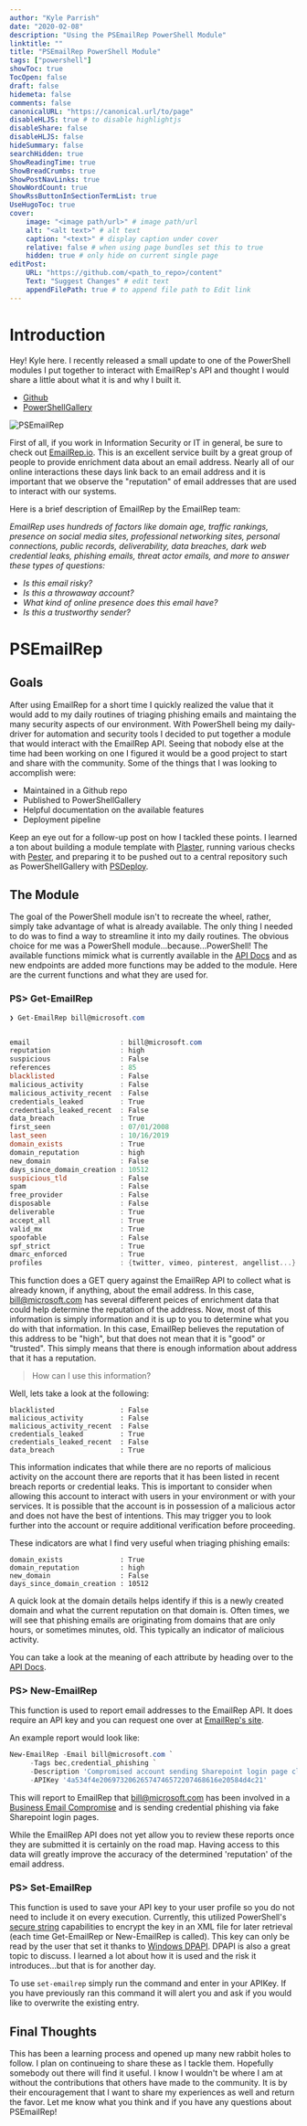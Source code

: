 ```yaml
---
author: "Kyle Parrish"
date: "2020-02-08"
description: "Using the PSEmailRep PowerShell Module"
linktitle: ""
title: "PSEmailRep PowerShell Module"
tags: ["powershell"]
showToc: true
TocOpen: false
draft: false
hidemeta: false
comments: false
canonicalURL: "https://canonical.url/to/page"
disableHLJS: true # to disable highlightjs
disableShare: false
disableHLJS: false
hideSummary: false
searchHidden: true
ShowReadingTime: true
ShowBreadCrumbs: true
ShowPostNavLinks: true
ShowWordCount: true
ShowRssButtonInSectionTermList: true
UseHugoToc: true
cover:
    image: "<image path/url>" # image path/url
    alt: "<alt text>" # alt text
    caption: "<text>" # display caption under cover
    relative: false # when using page bundles set this to true
    hidden: true # only hide on current single page
editPost:
    URL: "https://github.com/<path_to_repo>/content"
    Text: "Suggest Changes" # edit text
    appendFilePath: true # to append file path to Edit link
---
```


# Introduction

Hey! Kyle here. I recently released a small update to one of the PowerShell modules I put together to interact with EmailRep's API and thought I would share a little about what it is and why I built it.

* [Github](https://github.com/arnydo/psemailrep)
* [PowerShellGallery](https://www.powershellgallery.com/packages/psemailrep)

![PSEmailRep](https://github.com/arnydo/PSEmailRep/raw/master/Media/screenshot.png)

First of all, if you work in Information Security or IT in general, be sure to check out [EmailRep.io](https://emailrep.io). This is an excellent service built by a great group of people to provide enrichment data about an email address. Nearly all of our online interactions these days link back to an email address and it is important that we observe the "reputation" of email addresses that are used to interact with our systems. 

Here is a brief description of EmailRep by the EmailRep team:

*EmailRep uses hundreds of factors like domain age, traffic rankings, presence on social media sites, professional networking sites, personal connections, public records, deliverability, data breaches, dark web credential leaks, phishing emails, threat actor emails, and more to answer these types of questions:*
- *Is this email risky?*
- *Is this a throwaway account?*
- *What kind of online presence does this email have?*
- *Is this a trustworthy sender?*

# PSEmailRep

## Goals

After using EmailRep for a short time I quickly realized the value that it would add to my daily routines of triaging phishing emails and maintaing the many security aspects of our environment. With PowerShell being my daily-driver for automation and security tools I decided to put together a module that would interact with the EmailRep API. Seeing that nobody else at the time had been working on one I figured it would be a good project to start and share with the community. Some of the things that I was looking to accomplish were:

 * Maintained in a Github repo
 * Published to PowerShellGallery
 * Helpful documentation on the available features
 * Deployment pipeline 

 Keep an eye out for a follow-up post on how I tackled these points. I learned a ton about building a module template with [Plaster](https://github.com/PowerShell/Plaster), running various checks with [Pester](https://github.com/pester/Pester), and preparing it to be pushed out to a central repository such as PowerShellGallery with [PSDeploy](https://github.com/RamblingCookieMonster/PSDeploy).

 ## The Module

 The goal of the PowerShell module isn't to recreate the wheel, rather, simply take advantage of what is already available. The only thing I needed to do was to find a way to streamline it into my daily routines. The obvious choice for me was a PowerShell module...because...PowerShell! The available functions mimick what is currently available in the [API Docs](https://docs.emailrep.io/) and as new endpoints are added more functions may be added to the module. Here are the current functions and what they are used for.

 ### PS> Get-EmailRep

```powershell
❯ Get-EmailRep bill@microsoft.com


email                      : bill@microsoft.com
reputation                 : high
suspicious                 : False
references                 : 85
blacklisted                : False
malicious_activity         : False
malicious_activity_recent  : False
credentials_leaked         : True
credentials_leaked_recent  : False
data_breach                : True
first_seen                 : 07/01/2008
last_seen                  : 10/16/2019
domain_exists              : True
domain_reputation          : high
new_domain                 : False
days_since_domain_creation : 10512
suspicious_tld             : False
spam                       : False
free_provider              : False
disposable                 : False
deliverable                : True
accept_all                 : True
valid_mx                   : True
spoofable                  : False
spf_strict                 : True
dmarc_enforced             : True
profiles                   : {twitter, vimeo, pinterest, angellist...}
```

This function does a GET query against the EmailRep API to collect what is already known, if anything, about the email address. In this case, bill@microsoft.com has several different peices of enrichment data that could help determine the reputation of the address. Now, most of this information is simply information and it is up to you to determine what you do with that information. In this case, EmailRep believes the reputation of this address to be "high", but that does not mean that it is "good" or "trusted". This simply means that there is enough information about address that it has a reputation.

 > How can I use this information?

Well, lets take a look at the following: 
```
blacklisted                : False
malicious_activity         : False
malicious_activity_recent  : False
credentials_leaked         : True
credentials_leaked_recent  : False
data_breach                : True
```
This information indicates that while there are no reports of malicious activity on the account there are reports that it has been listed in recent breach reports or credential leaks. This is important to consider when allowing this account to interact with users in your environment or with your services. It is possible that the account is in possession of a malicious actor and does not have the best of intentions. This may trigger you to look further into the account or require additional verification before proceeding.

These indicators are what I find very useful when triaging phishing emails:
```
domain_exists              : True
domain_reputation          : high
new_domain                 : False
days_since_domain_creation : 10512
```
A quick look at the domain details helps identify if this is a newly created domain and what the current reputation on that domain is. Often times, we will see that phishing emails are originating from domains that are only hours, or sometimes minutes, old. This typically an indicator of malicious activity.

You can take a look at the meaning of each attribute by heading over to the [API Docs](https://docs.emailrep.io/technical-reference/reference/email/getemail).

### PS> New-EmailRep

This function is used to report email addresses to the EmailRep API. It does require an API key and you can request one over at [EmailRep's site](https://emailrep.io/key). 

An example report would look like:

```powershell
New-EmailRep -Email bill@microsoft.com `
     -Tags bec,credential_phishing `
     -Description 'Compromised account sending Sharepoint login page clone' `
     -APIKey '4a534f4e20697320626574746572207468616e20584d4c21'
```
This will report to EmailRep that bill@microsoft.com has been involved in a [Business Email Compromise](https://www.trendmicro.com/vinfo/us/security/definition/business-email-compromise-(bec)) and is sending credential phishing via fake Sharepoint login pages. 

While the EmailRep API does not yet allow you to review these reports once they are submitted it is certainly on the road map. Having access to this data will greatly improve the accuracy of the determined 'reputation' of the email address.

### PS> Set-EmailRep

This function is used to save your API key to your user profile so you do not need to include it on every execution. Currently, this utilized PowerShell's [secure string](https://docs.microsoft.com/en-us/powershell/module/microsoft.powershell.security/convertto-securestring?view=powershell-7) capabilities to encrypt the key in an XML file for later retrieval (each time Get-EmailRep or New-EmailRep is called). This key can only be read by the user that set it thanks to [Windows DPAPI](https://docs.microsoft.com/en-us/powershell/module/microsoft.powershell.security/convertfrom-securestring?view=powershell-7#description). DPAPI is also a great topic to discuss. I learned a lot about how it is used and the risk it introduces...but that is for another day.

To use `set-emailrep` simply run the command and enter in your APIKey. If you have previously ran this command it will alert you and ask if you would like to overwrite the existing entry.

## Final Thoughts

This has been a learning process and opened up many new rabbit holes to follow. I plan on continueing to share these as I tackle them. Hopefully somebody out there will find it useful. I know I wouldn't be where I am at without the contributions that others have made to the community. It is by their encouragement that I want to share my experiences as well and return the favor. Let me know what you think and if you have any questions about PSEmailRep!


